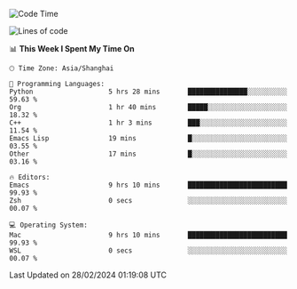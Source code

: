 <!--START_SECTION:waka-->
![Code Time](http://img.shields.io/badge/Code%20Time-1%2C801%20hrs%2048%20mins-blue)

![Lines of code](https://img.shields.io/badge/From%20Hello%20World%20I%27ve%20Written-288.3%20thousand%20lines%20of%20code-blue)

📊 **This Week I Spent My Time On** 

```text
🕑︎ Time Zone: Asia/Shanghai

💬 Programming Languages: 
Python                   5 hrs 28 mins       ███████████████░░░░░░░░░░   59.63 % 
Org                      1 hr 40 mins        █████░░░░░░░░░░░░░░░░░░░░   18.32 % 
C++                      1 hr 3 mins         ███░░░░░░░░░░░░░░░░░░░░░░   11.54 % 
Emacs Lisp               19 mins             █░░░░░░░░░░░░░░░░░░░░░░░░   03.55 % 
Other                    17 mins             █░░░░░░░░░░░░░░░░░░░░░░░░   03.16 % 

🔥 Editors: 
Emacs                    9 hrs 10 mins       █████████████████████████   99.93 % 
Zsh                      0 secs              ░░░░░░░░░░░░░░░░░░░░░░░░░   00.07 % 

💻 Operating System: 
Mac                      9 hrs 10 mins       █████████████████████████   99.93 % 
WSL                      0 secs              ░░░░░░░░░░░░░░░░░░░░░░░░░   00.07 % 
```


 Last Updated on 28/02/2024 01:19:08 UTC
<!--END_SECTION:waka-->
